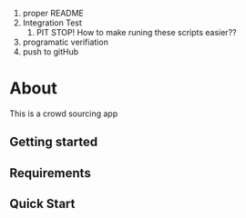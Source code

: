 1. proper README
2. Integration Test
   1. PIT STOP! How to make runing these scripts easier??
2. programatic verifiation
3. push to gitHub


# About

This is a crowd sourcing app

## Getting started

## Requirements

## Quick Start
